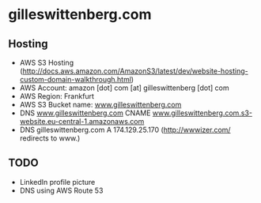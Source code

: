# gilleswittenberg.com


## Hosting

- AWS S3 Hosting (http://docs.aws.amazon.com/AmazonS3/latest/dev/website-hosting-custom-domain-walkthrough.html)
- AWS Account: amazon [dot] com [at] gilleswittenberg [dot] com
- AWS Region: Frankfurt
- AWS S3 Bucket name: www.gilleswittenberg.com
- DNS www.gilleswittenberg.com CNAME www.gilleswittenberg.com.s3-website.eu-central-1.amazonaws.com
- DNS gilleswittenberg.com A 174.129.25.170 (http://wwwizer.com/ redirects to www.)


## TODO

- LinkedIn profile picture
- DNS using AWS Route 53
